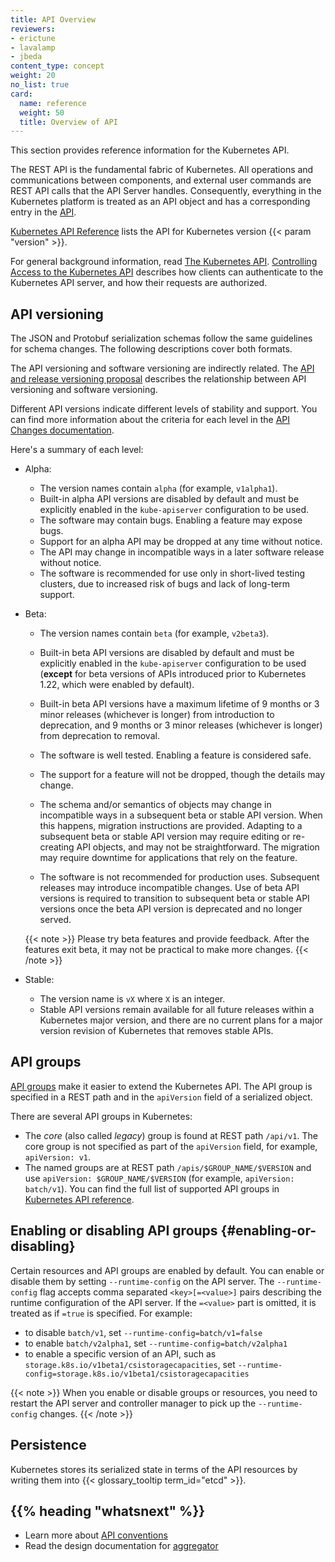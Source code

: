 ```yaml
---
title: API Overview
reviewers:
- erictune
- lavalamp
- jbeda
content_type: concept
weight: 20
no_list: true
card:
  name: reference
  weight: 50
  title: Overview of API
---
```


<!-- overview -->

This section provides reference information for the Kubernetes API.

The REST API is the fundamental fabric of Kubernetes. All operations and
communications between components, and external user commands are REST API
calls that the API Server handles. Consequently, everything in the Kubernetes
platform is treated as an API object and has a corresponding entry in the
[API](/docs/reference/kubernetes-api/).

[Kubernetes API Reference](/docs/reference/kubernetes-api/)
lists the API for Kubernetes version {{< param "version" >}}.

For general background information, read
[The Kubernetes API](/docs/concepts/overview/kubernetes-api/).
[Controlling Access to the Kubernetes API](/docs/concepts/security/controlling-access/)
describes how clients can authenticate to the Kubernetes API server, and how their
requests are authorized.


## API versioning

The JSON and Protobuf serialization schemas follow the same guidelines for
schema changes. The following descriptions cover both formats.

The API versioning and software versioning are indirectly related.
The [API and release versioning proposal](https://git.k8s.io/sig-release/release-engineering/versioning.md)
describes the relationship between API versioning and software versioning.

Different API versions indicate different levels of stability and support. You
can find more information about the criteria for each level in the
[API Changes documentation](https://git.k8s.io/community/contributors/devel/sig-architecture/api_changes.md#alpha-beta-and-stable-versions).

Here's a summary of each level:

- Alpha:
  - The version names contain `alpha` (for example, `v1alpha1`).
  - Built-in alpha API versions are disabled by default and must be explicitly enabled in the `kube-apiserver` configuration to be used.
  - The software may contain bugs. Enabling a feature may expose bugs.
  - Support for an alpha API may be dropped at any time without notice.
  - The API may change in incompatible ways in a later software release without notice.
  - The software is recommended for use only in short-lived testing clusters,
    due to increased risk of bugs and lack of long-term support.

- Beta:
  - The version names contain `beta` (for example, `v2beta3`).
  - Built-in beta API versions are disabled by default and must be explicitly enabled in the `kube-apiserver` configuration to be used
    (**except** for beta versions of APIs introduced prior to Kubernetes 1.22, which were enabled by default).
  - Built-in beta API versions have a maximum lifetime of 9 months or 3 minor releases (whichever is longer) from introduction
    to deprecation, and 9 months or 3 minor releases (whichever is longer) from deprecation to removal.
  - The software is well tested. Enabling a feature is considered safe.
  - The support for a feature will not be dropped, though the details may change.

  - The schema and/or semantics of objects may change in incompatible ways in
    a subsequent beta or stable API version. When this happens, migration
    instructions are provided. Adapting to a subsequent beta or stable API version
    may require editing or re-creating API objects, and may not be straightforward.
    The migration may require downtime for applications that rely on the feature.
  - The software is not recommended for production uses. Subsequent releases
    may introduce incompatible changes. Use of beta API versions is
    required to transition to subsequent beta or stable API versions
    once the beta API version is deprecated and no longer served.

  {{< note >}}
  Please try beta features and provide feedback. After the features exit beta, it
  may not be practical to make more changes.
  {{< /note >}}

- Stable:
  - The version name is `vX` where `X` is an integer.
  - Stable API versions remain available for all future releases within a Kubernetes major version,
    and there are no current plans for a major version revision of Kubernetes that removes stable APIs.

## API groups

[API groups](https://git.k8s.io/design-proposals-archive/api-machinery/api-group.md)
make it easier to extend the Kubernetes API.
The API group is specified in a REST path and in the `apiVersion` field of a
serialized object.

There are several API groups in Kubernetes:

*  The *core* (also called *legacy*) group is found at REST path `/api/v1`.
   The core group is not specified as part of the `apiVersion` field, for
   example, `apiVersion: v1`.
*  The named groups are at REST path `/apis/$GROUP_NAME/$VERSION` and use
   `apiVersion: $GROUP_NAME/$VERSION` (for example, `apiVersion: batch/v1`).
   You can find the full list of supported API groups in
   [Kubernetes API reference](/docs/reference/kubernetes-api/#-strong-api-groups-strong-).

## Enabling or disabling API groups   {#enabling-or-disabling}

Certain resources and API groups are enabled by default. You can enable or
disable them by setting `--runtime-config` on the API server.  The
`--runtime-config` flag accepts comma separated `<key>[=<value>]` pairs
describing the runtime configuration of the API server. If the `=<value>`
part is omitted, it is treated as if `=true` is specified. For example:

 - to disable `batch/v1`, set `--runtime-config=batch/v1=false`
 - to enable `batch/v2alpha1`, set `--runtime-config=batch/v2alpha1`
 - to enable a specific version of an API, such as `storage.k8s.io/v1beta1/csistoragecapacities`, set `--runtime-config=storage.k8s.io/v1beta1/csistoragecapacities`

{{< note >}}
When you enable or disable groups or resources, you need to restart the API
server and controller manager to pick up the `--runtime-config` changes.
{{< /note >}}

## Persistence

Kubernetes stores its serialized state in terms of the API resources by writing them into
{{< glossary_tooltip term_id="etcd" >}}.

## {{% heading "whatsnext" %}}

- Learn more about [API conventions](https://git.k8s.io/community/contributors/devel/sig-architecture/api-conventions.md#api-conventions)
- Read the design documentation for
  [aggregator](https://git.k8s.io/design-proposals-archive/api-machinery/aggregated-api-servers.md)
